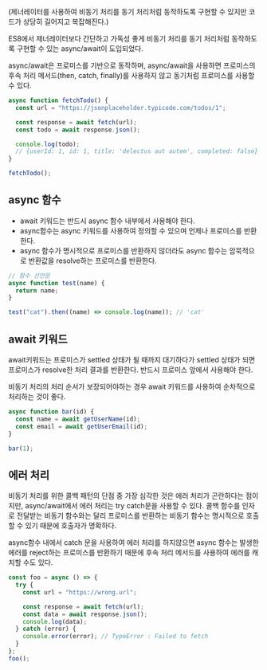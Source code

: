 (제너레이터를 사용하여 비동기 처리를 동기 처리처럼 동작하도록 구현할 수 있지만 코드가 상당히 길어지고 복잡해진다.)

ES8에서 제너레이터보다 간단하고 가독성 좋게 비동기 처리를 동기 처리처럼 동작하도록 구현할 수 있는 async/await이 도입되었다.

async/await은 프로미스를 기반으로 동작하며, async/await을 사용하면 프로미스의 후속 처리 메서드(then, catch, finally)를 사용하지 않고 동기처럼 프로미스를 사용할 수 있다.

```javascript
async function fetchTodo() {
  const url = "https://jsonplaceholder.typicode.com/todos/1";

  const response = await fetch(url);
  const todo = await response.json();

  console.log(todo);
  // {userId: 1, id: 1, title: 'delectus aut autem', completed: false}
}

fetchTodo();
```

## async 함수

- await 키워드는 반드시 async 함수 내부에서 사용해야 한다.
- async함수는 async 키워드를 사용하여 정의할 수 있으며 언제나 프로미스를 반환한다.
- async 함수가 명시적으로 프로미스를 반환하지 않더라도 async 함수는 암묵적으로 반환값을 resolve하는 프로미스를 반환한다.

```javascript
// 함수 선언문
async function test(name) {
  return name;
}

test("cat").then((name) => console.log(name)); // 'cat'
```

## await 키워드

await키워드는 프로미스가 settled 상태가 될 때까지 대기하다가 settled 상태가 되면 프로미스가 resolve한 처리 결과를 반환한다. 반드시 프로미스 앞에서 사용해야 한다.

비동기 처리의 처리 순서가 보장되어야하는 경우 await 키워드를 사용하여 순차적으로 처리하는 것이 좋다.

```javascript
async function bar(id) {
  const name = await getUserName(id);
  const email = await getUserEmail(id);
}

bar(1);
```

## 에러 처리

비동기 처리를 위한 콜백 패턴의 단점 중 가장 심각한 것은 에러 처리가 곤란하다는 점이지만,
async/await에서 에러 처리는 try catch문을 사용할 수 있다. 콜백 함수를 인자로 전달받는 비동기 함수와는 달리 프로미스를 반환하는 비동기 함수는 명시적으로 호출할 수 있기 때문에 호출자가 명확하다.

async함수 내에서 catch 문을 사용하여 에러 처리를 하지않으면 async 함수는 발생한 에러를 reject하는 프로미스를 반환하기 때문에 후속 처리 메서드를 사용하여 에러를 캐치할 수도 있다.

```javascript
const foo = async () => {
  try {
    const url = "https://wrong.url";

    const response = await fetch(url);
    const data = await response.json();
    console.log(data);
  } catch (error) {
    console.error(error); // TypeError : Failed to fetch
  }
};
foo();
```
